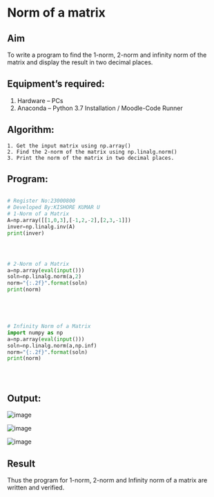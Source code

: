# Norm of a matrix
## Aim
To write a program to find the 1-norm, 2-norm and infinity norm of the matrix and display the result in two decimal places.
## Equipment’s required:
1.	Hardware – PCs
2.	Anaconda – Python 3.7 Installation / Moodle-Code Runner
## Algorithm:
	1. Get the input matrix using np.array()   
    2. Find the 2-norm of the matrix using np.linalg.norm()
	3. Print the norm of the matrix in two decimal places.
## Program:
```Python

# Register No:23000800
# Developed By:KISHORE KUMAR U
# 1-Norm of a Matrix
A=np.array([[1,0,3],[-1,2,-2],[2,3,-1]])
inver=np.linalg.inv(A)
print(inver)




# 2-Norm of a Matrix
a=np.array(eval(input()))
soln=np.linalg.norm(a,2)
norm="{:.2f}".format(soln)
print(norm)





# Infinity Norm of a Matrix
import numpy as np
a=np.array(eval(input()))
soln=np.linalg.norm(a,np.inf)
norm="{:.2f}".format(soln)
print(norm)





```
## Output:

![image](https://github.com/Kishorekumar22060/Norm-of-a-matrix/assets/141472136/0a0c2183-7904-4d18-82a2-bc14562b7aa5)

![image](https://github.com/Kishorekumar22060/Norm-of-a-matrix/assets/141472136/6a78698e-8b3d-4589-8caf-e68786e7b0f9)

![image](https://github.com/Kishorekumar22060/Norm-of-a-matrix/assets/141472136/536de0a6-3416-4322-8049-9dd3c8b78886)


## Result
Thus the program for 1-norm, 2-norm and Infinity norm of a matrix are written and verified.
